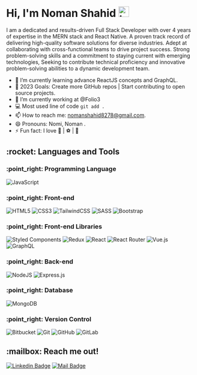 <h1>Hi, I'm Noman Shahid <img src="https://user-images.githubusercontent.com/1303154/88677602-1635ba80-d120-11ea-84d8-d263ba5fc3c0.gif" width="28px" alt="hi"></h1>

I am a dedicated and results-driven Full Stack Developer with over 4 years of expertise in the MERN stack and React Native. A proven track record of delivering high-quality software solutions for diverse industries. Adept at collaborating with cross-functional teams to drive project success. Strong problem-solving skills and a commitment to staying current with emerging technologies, Seeking to contribute technical proficiency and innovative problem-solving abilities to a dynamic development team.

- 🌱 I’m currently learning advance ReactJS concepts and GraphQL.
- :goal_net:	2023 Goals: Create more GitHub repos | Start contributing to open source projects.
- 🔭 I’m currently working at @Folio3
- :computer: Most used line of code `git add .`
- 📫 How to reach me: nomanshahid8278@gmail.com.
- 😄 Pronouns: Nomi, Noman .
- ⚡ Fun fact: I love  :cricket_game:	| :soccer: | :movie_camera:	



<h2>:rocket: Languages and Tools</h2>

<h3>:point_right:  Programming Language</h3>

![JavaScript](https://img.shields.io/badge/javascript-%23323330.svg?style=for-the-badge&logo=javascript&logoColor=%23F7DF1E)

<h3>:point_right:  Front-end</h3>

![HTML5](https://img.shields.io/badge/html5-%23E34F26.svg?style=for-the-badge&logo=html5&logoColor=white) ![CSS3](https://img.shields.io/badge/css3-%231572B6.svg?style=for-the-badge&logo=css3&logoColor=white) ![TailwindCSS](https://img.shields.io/badge/tailwindcss-%2338B2AC.svg?style=for-the-badge&logo=tailwind-css&logoColor=white) ![SASS](https://img.shields.io/badge/SASS-hotpink.svg?style=for-the-badge&logo=SASS&logoColor=white) ![Bootstrap](https://img.shields.io/badge/bootstrap-%23563D7C.svg?style=for-the-badge&logo=bootstrap&logoColor=white)

<h3>:point_right:  Front-end Libraries</h3>

![Styled Components](https://img.shields.io/badge/styled--components-DB7093?style=for-the-badge&logo=styled-components&logoColor=white) ![Redux](https://img.shields.io/badge/redux-%23593d88.svg?style=for-the-badge&logo=redux&logoColor=white) ![React](https://img.shields.io/badge/react-%2320232a.svg?style=for-the-badge&logo=react&logoColor=%2361DAFB) ![React Router](https://img.shields.io/badge/React_Router-CA4245?style=for-the-badge&logo=react-router&logoColor=white) ![Vue.js](https://img.shields.io/badge/vuejs-%2335495e.svg?style=for-the-badge&logo=vuedotjs&logoColor=%234FC08D) ![GraphQL](https://img.shields.io/badge/-GraphQL-E10098?style=for-the-badge&logo=graphql&logoColor=white)

<h3>:point_right:  Back-end</h3>

![NodeJS](https://img.shields.io/badge/node.js-%2343853D.svg?style=for-the-badge&logo=node.js&logoColor=white) ![Express.js](https://img.shields.io/badge/express.js-%23404d59.svg?style=for-the-badge&logo=express&logoColor=%2361DAFB)

<h3>:point_right:  Database</h3>

![MongoDB](https://img.shields.io/badge/MongoDB-%234ea94b.svg?style=for-the-badge&logo=mongodb&logoColor=white)

<h3>:point_right:  Version Control</h3>

![Bitbucket](https://img.shields.io/badge/bitbucket-%230047B3.svg?style=for-the-badge&logo=bitbucket&logoColor=white) ![Git](https://img.shields.io/badge/git-%23F05033.svg?style=for-the-badge&logo=git&logoColor=white) ![GitHub](https://img.shields.io/badge/github-%23121011.svg?style=for-the-badge&logo=github&logoColor=white) ![GitLab](https://img.shields.io/badge/gitlab-%23181717.svg?style=for-the-badge&logo=gitlab&logoColor=white)

<h2>:mailbox: Reach me out!</h2>

[![Linkedin Badge](https://img.shields.io/badge/Noman%20Shahid-0077B5?style=for-the-badge&logo=linkedin&logoColor=white)](https://www.linkedin.com/in/noman-shahid-2b475a130/) [![Mail Badge](https://img.shields.io/badge/Noman%20Shahid-D14836?style=for-the-badge&logo=gmail&logoColor=white)](mailto:nomanshahid8278@gmail.com)
